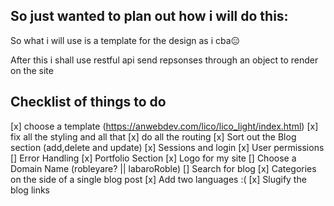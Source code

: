 ## So just wanted to plan out how i will do this:

So what i will use is a template for the design as i cba😑

After this i shall use restful api 
send repsonses through an object to render on the site

## Checklist of things to do
[x] choose a template (https://anwebdev.com/lico/lico_light/index.html)
[x] fix all the styling and all that
[x] do all the routing
[x] Sort out the Blog section (add,delete and update)
[x] Sessions and login 
[x] User permissions
[] Error Handling 
[x] Portfolio Section 
[x] Logo for my site
[] Choose a Domain Name (robleyare? || labaroRoble)
[] Search for blog
[x] Categories on the side of a single blog post
[x] Add two languages :( 
[x] Slugify the blog links